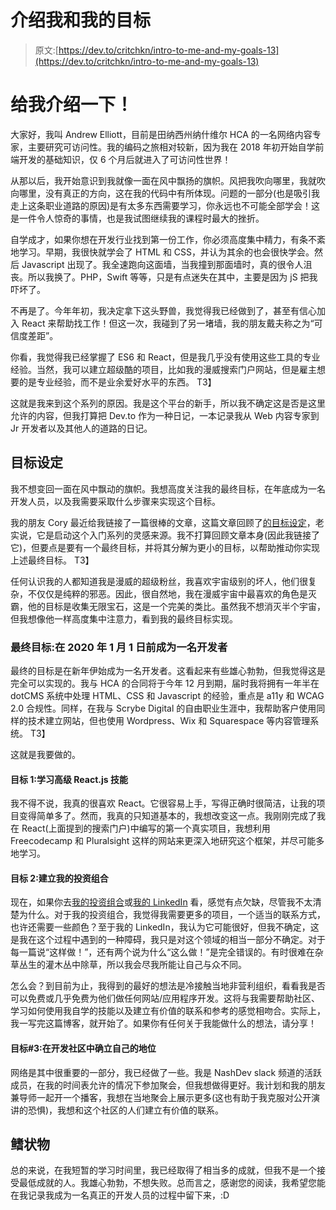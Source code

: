 # 介绍我和我的目标

> 原文:[https://dev.to/critchkn/intro-to-me-and-my-goals-13](https://dev.to/critchkn/intro-to-me-and-my-goals-13)

# 给我介绍一下！

大家好，我叫 Andrew Elliott，目前是田纳西州纳什维尔 HCA 的一名网络内容专家，主要研究可访问性。我的编码之旅相对较新，因为我在 2018 年初开始自学前端开发的基础知识，仅 6 个月后就进入了可访问性世界！

从那以后，我开始意识到我就像一面在风中飘扬的旗帜。风把我吹向哪里，我就吹向哪里，没有真正的方向，这在我的代码中有所体现。问题的一部分(也是吸引我走上这条职业道路的原因)是有太多东西需要学习，你永远也不可能全部学会！这是一件令人惊奇的事情，也是我试图继续我的课程时最大的挫折。

自学成才，如果你想在开发行业找到第一份工作，你必须高度集中精力，有条不紊地学习。早期，我很快就学会了 HTML 和 CSS，并认为其余的也会很快学会。然后 Javascript 出现了。我全速跑向这面墙，当我撞到那面墙时，真的很令人沮丧。所以我换了。PHP，Swift 等等，只是有点迷失在其中，主要是因为 jS 把我吓坏了。

不再是了。今年年初，我决定拿下这头野兽，我觉得我已经做到了，甚至有信心加入 React 来帮助找工作！但这一次，我碰到了另一堵墙，我的朋友戴夫称之为“可信度差距”。

你看，我觉得我已经掌握了 ES6 和 React，但是我几乎没有使用这些工具的专业经验。当然，我可以建立超级酷的项目，比如我的漫威搜索门户网站，但是雇主想要的是专业经验，而不是业余爱好水平的东西。
T3】

这就是我来到这个系列的原因。我是这个平台的新手，所以我不确定这是否是这里允许的内容，但我打算把 Dev.to 作为一种日记，一本记录我从 Web 内容专家到 Jr 开发者以及其他人的道路的日记。

## 目标设定

我不想变回一面在风中飘动的旗帜。我想高度关注我的最终目标，在年底成为一名开发人员，以及我需要采取什么步骤来实现这个目标。

我的朋友 Cory 最近给我链接了一篇很棒的文章，这篇文章回顾了[的目标设定](https://www.mindtools.com/page6.html)，老实说，它是启动这个入门系列的灵感来源。我不打算回顾文章本身(因此我链接了它)，但要点是要有一个最终目标，并将其分解为更小的目标，以帮助推动你实现上述最终目标。
T3】

任何认识我的人都知道我是漫威的超级粉丝，我喜欢宇宙级别的坏人，他们很复杂，不仅仅是纯粹的邪恶。因此，很自然地，我在漫威宇宙中最喜欢的角色是灭霸，他的目标是收集无限宝石，这是一个完美的类比。虽然我不想消灭半个宇宙，但我想像他一样高度集中注意力，看到我的最终目标实现。

### 最终目标:在 2020 年 1 月 1 日前成为一名开发者

最终的目标是在新年伊始成为一名开发者。这看起来有些雄心勃勃，但我觉得这是完全可以实现的。我与 HCA 的合同将于今年 12 月到期，届时我将拥有一年半在 dotCMS 系统中处理 HTML、CSS 和 Javascript 的经验，重点是 a11y 和 WCAG 2.0 合规性。同样，在我与 Scrybe Digital 的自由职业生涯中，我帮助客户使用同样的技术建立网站，但也使用 Wordpress、Wix 和 Squarespace 等内容管理系统。
T3】

这就是我要做的。

#### 目标 1:学习高级 React.js 技能

我不得不说，我真的很喜欢 React。它很容易上手，写得正确时很简洁，让我的项目变得简单多了。然而，我真的只知道基本的，我想改变这一点。我刚刚完成了我在 React(上面提到的搜索门户)中编写的第一个真实项目，我想利用 Freecodecamp 和 Pluralsight 这样的网站来更深入地研究这个框架，并尽可能多地学习。

#### 目标 2:建立我的投资组合

现在，如果你去[我的投资组合](https://critchkn.github.io)或[我的 LinkedIn](https://www.linkedin.com/in/robert-elliott-501008163/) 看，感觉有点欠缺，尽管我不太清楚为什么。对于我的投资组合，我觉得我需要更多的项目，一个适当的联系方式，也许还需要一些颜色？至于我的 LinkedIn，我认为它可能很好，但我不确定，这是我在这个过程中遇到的一种障碍，我只是对这个领域的相当一部分不确定。对于每一篇说“这样做！”，还有两个说为什么“这么做！”是完全错误的。有时很难在杂草丛生的灌木丛中除草，所以我会尽我所能让自己与众不同。

怎么会？到目前为止，我得到的最好的想法是冷接触当地非营利组织，看看我是否可以免费或几乎免费为他们做任何网站/应用程序开发。这将与我需要帮助社区、学习如何使用我自学的技能以及建立有价值的联系和参考的感觉相吻合。实际上，我一写完这篇博客，就开始了。如果你有任何关于我能做什么的想法，请分享！

#### 目标#3:在开发社区中确立自己的地位

网络是其中很重要的一部分，我已经做了一些。我是 NashDev slack 频道的活跃成员，在我的时间表允许的情况下参加聚会，但我想做得更好。我计划和我的朋友兼导师一起开一个播客，我想在当地聚会上展示更多(这也有助于我克服对公开演讲的恐惧)，我想和这个社区的人们建立有价值的联系。

## 鳍状物

总的来说，在我短暂的学习时间里，我已经取得了相当多的成就，但我不是一个接受最低成就的人。我雄心勃勃，不想失败。总而言之，感谢您的阅读，我希望您能在我记录我成为一名真正的开发人员的过程中留下来，:D